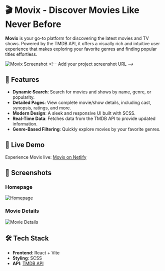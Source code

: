 # 🎬 Movix - Discover Movies Like Never Before

**Movix** is your go-to platform for discovering the latest movies and TV shows. Powered by the TMDB API, it offers a visually rich and intuitive user experience that makes exploring your favorite genres and finding popular titles effortless.

![Movix Screenshot]([https://via.placeholder.com/800x400](https://rwtportfolio.netlify.app/movix.png)) <!-- Add your project screenshot URL -->

## 🌟 Features

- **Dynamic Search**: Search for movies and shows by name, genre, or popularity.
- **Detailed Pages**: View complete movie/show details, including cast, synopsis, ratings, and more.
- **Modern Design**: A sleek and responsive UI built with SCSS.
- **Real-Time Data**: Fetches data from the TMDB API to provide updated information.
- **Genre-Based Filtering**: Quickly explore movies by your favorite genres.

## 🚀 Live Demo

Experience Movix live: [Movix on Netlify](https://movixrwt.netlify.app/)

## 📸 Screenshots

### Homepage
![Homepage](https://via.placeholder.com/800x400) <!-- Add screenshot of homepage -->

### Movie Details
![Movie Details](https://via.placeholder.com/800x400) <!-- Add screenshot of movie details -->

## 🛠️ Tech Stack

- **Frontend**: React + Vite
- **Styling**: SCSS
- **API**: [TMDB API](https://www.themoviedb.org/documentation/api)
